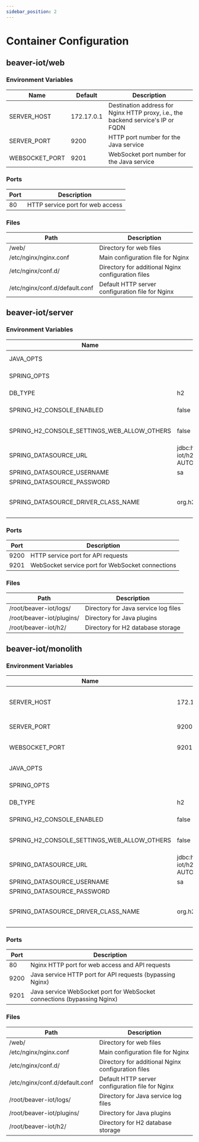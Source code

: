 ```yaml
---
sidebar_position: 2
---
```


# Container Configuration

## beaver-iot/web

### Environment Variables

| Name                                        | Default                                                   | Description                                            |
|---------------------------------------------|-----------------------------------------------------------|--------------------------------------------------------|
| SERVER_HOST                                 | 172.17.0.1                                                | Destination address for Nginx HTTP proxy, i.e., the backend service's IP or FQDN                      |
| SERVER_PORT                                 | 9200                                                      | HTTP port number for the Java service                                      |
| WEBSOCKET_PORT                              | 9201                                                      | WebSocket port number for the Java service                                 |

### Ports

| Port | Description       |
|------|-------------------|
| 80   | HTTP service port for web access |

### Files

| Path                           | Description           |
|--------------------------------|-----------------------|
| /web/                          | Directory for web files                |
| /etc/nginx/nginx.conf          | Main configuration file for Nginx           |
| /etc/nginx/conf.d/             | Directory for additional Nginx configuration files        |
| /etc/nginx/conf.d/default.conf | Default HTTP server configuration file for Nginx |

## beaver-iot/server

### Environment Variables

| Name                                        | Default                                                   | Description                                            |
|---------------------------------------------|-----------------------------------------------------------|--------------------------------------------------------|
| JAVA_OPTS                                   |                                                           | JVM configuration parameters                                               |
| SPRING_OPTS                                 |                                                           | Spring configuration parameters                                            |
| DB_TYPE                                     | h2                                                        | Database type, options: `postgres`, `h2`                           |
| SPRING_H2_CONSOLE_ENABLED                   | false                                                     | Enable H2 console, options: `true`, `false`                             |
| SPRING_H2_CONSOLE_SETTINGS_WEB_ALLOW_OTHERS | false                                                     | Allow access from other hosts, options: `true`, `false`                       |
| SPRING_DATASOURCE_URL                       | jdbc:h2:file:~/beaver-iot/h2/beaver;<br/>AUTO_SERVER=TRUE | JDBC connection for the database                                            |
| SPRING_DATASOURCE_USERNAME                  | sa                                                        | Database username                                                 |
| SPRING_DATASOURCE_PASSWORD                  |                                                           | Database password                                                  |
| SPRING_DATASOURCE_DRIVER_CLASS_NAME         | org.h2.Driver                                             | Database driver class name, options: `org.h2.Driver`, `org.postgresql.Driver` |

### Ports

| Port | Description                    |
|------|--------------------------------|
| 9200 | HTTP service port for API requests            |
| 9201 | WebSocket service port for WebSocket connections |

### Files

| Path                      | Description   |
|---------------------------|---------------|
| /root/beaver-iot/logs/    | Directory for Java service log files |
| /root/beaver-iot/plugins/ | Directory for Java plugins     |
| /root/beaver-iot/h2/      | Directory for H2 database storage    |

## beaver-iot/monolith

### Environment Variables

| Name                                        | Default                                                   | Description                                            |
|---------------------------------------------|-----------------------------------------------------------|--------------------------------------------------------|
| SERVER_HOST                                 | 172.17.0.1                                                | Destination address for Nginx HTTP proxy, i.e., the backend service's IP or FQDN                      |
| SERVER_PORT                                 | 9200                                                      | HTTP port number for the Java service                                      |
| WEBSOCKET_PORT                              | 9201                                                      | WebSocket port number for the Java service                                 |
| JAVA_OPTS                                   |                                                           | JVM configuration parameters                                               |
| SPRING_OPTS                                 |                                                           | Spring configuration parameters                                            |
| DB_TYPE                                     | h2                                                        | Database type, options: `postgres`, `h2`                           |
| SPRING_H2_CONSOLE_ENABLED                   | false                                                     | Enable H2 console, options: `true`, `false`                             |
| SPRING_H2_CONSOLE_SETTINGS_WEB_ALLOW_OTHERS | false                                                     | Allow access from other hosts, options: `true`, `false`                       |
| SPRING_DATASOURCE_URL                       | jdbc:h2:file:~/beaver-iot/h2/beaver;<br/>AUTO_SERVER=TRUE | JDBC connection for the database                                            |
| SPRING_DATASOURCE_USERNAME                  | sa                                                        | Database username                                                 |
| SPRING_DATASOURCE_PASSWORD                  |                                                           | Database password                                                  |
| SPRING_DATASOURCE_DRIVER_CLASS_NAME         | org.h2.Driver                                             | Database driver class name, options: `org.h2.Driver`, `org.postgresql.Driver` |

### Ports

| Port | Description                                     |
|------|-------------------------------------------------|
| 80   | Nginx HTTP port for web access and API requests                    |
| 9200 | Java service HTTP port for API requests (bypassing Nginx)            |
| 9201 | Java service WebSocket port for WebSocket connections (bypassing Nginx) |

### Files

| Path                           | Description           |
|--------------------------------|-----------------------|
| /web/                          | Directory for web files                |
| /etc/nginx/nginx.conf          | Main configuration file for Nginx           |
| /etc/nginx/conf.d/             | Directory for additional Nginx configuration files        |
| /etc/nginx/conf.d/default.conf | Default HTTP server configuration file for Nginx |
| /root/beaver-iot/logs/         | Directory for Java service log files         |
| /root/beaver-iot/plugins/      | Directory for Java plugins             |
| /root/beaver-iot/h2/           | Directory for H2 database storage            |